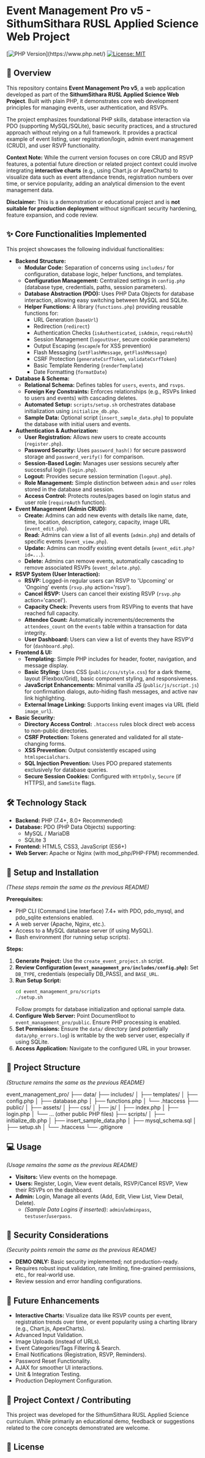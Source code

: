 
# Event Management Pro v5 - SithumSithara RUSL Applied Science Web Project

[![PHP Version](https://img.shields.io/badge/PHP-%3E%3D7.4%20(8.0%2B%20Recommended)-8892BF.svg)](https://www.php.net/)
[![License: MIT](https://img.shields.io/badge/License-MIT-yellow.svg)](https/opensource.org/licenses/MIT) <!-- Optional: Add License -->

## 📖 Overview

This repository contains **Event Management Pro v5**, a web application developed as part of the **SithumSithara RUSL Applied Science Web Project**. Built with plain PHP, it demonstrates core web development principles for managing events, user authentication, and RSVPs.

The project emphasizes foundational PHP skills, database interaction via PDO (supporting MySQL/SQLite), basic security practices, and a structured approach without relying on a full framework. It provides a practical example of event listing, user registration/login, admin event management (CRUD), and user RSVP functionality.

**Context Note:** While the current version focuses on core CRUD and RSVP features, a potential future direction or related project context could involve integrating **interactive charts** (e.g., using Chart.js or ApexCharts) to visualize data such as event attendance trends, registration numbers over time, or service popularity, adding an analytical dimension to the event management data.

**Disclaimer:** This is a demonstration or educational project and is **not suitable for production deployment** without significant security hardening, feature expansion, and code review.

## ✨ Core Functionalities Implemented

This project showcases the following individual functionalities:

*   **Backend Structure:**
    *   **Modular Code:** Separation of concerns using `includes/` for configuration, database logic, helper functions, and templates.
    *   **Configuration Management:** Centralized settings in `config.php` (database type, credentials, paths, session parameters).
    *   **Database Abstraction (PDO):** Uses PHP Data Objects for database interaction, allowing easy switching between MySQL and SQLite.
    *   **Helper Functions:** A library (`functions.php`) providing reusable functions for:
        *   URL Generation (`baseUrl`)
        *   Redirection (`redirect`)
        *   Authentication Checks (`isAuthenticated`, `isAdmin`, `requireAuth`)
        *   Session Management (`logoutUser`, secure cookie parameters)
        *   Output Escaping (`escape`/`e` for XSS prevention)
        *   Flash Messaging (`setFlashMessage`, `getFlashMessage`)
        *   CSRF Protection (`generateCsrfToken`, `validateCsrfToken`)
        *   Basic Template Rendering (`renderTemplate`)
        *   Date Formatting (`formatDate`)
*   **Database & Schema:**
    *   **Relational Schema:** Defines tables for `users`, `events`, and `rsvps`.
    *   **Foreign Key Constraints:** Enforces relationships (e.g., RSVPs linked to users and events) with cascading deletes.
    *   **Automated Setup:** `scripts/setup.sh` orchestrates database initialization using `initialize_db.php`.
    *   **Sample Data:** Optional script (`insert_sample_data.php`) to populate the database with initial users and events.
*   **Authentication & Authorization:**
    *   **User Registration:** Allows new users to create accounts (`register.php`).
    *   **Password Security:** Uses `password_hash()` for secure password storage and `password_verify()` for comparison.
    *   **Session-Based Login:** Manages user sessions securely after successful login (`login.php`).
    *   **Logout:** Provides secure session termination (`logout.php`).
    *   **Role Management:** Simple distinction between `admin` and `user` roles stored in the database and session.
    *   **Access Control:** Protects routes/pages based on login status and user role (`requireAuth` function).
*   **Event Management (Admin CRUD):**
    *   **Create:** Admins can add new events with details like name, date, time, location, description, category, capacity, image URL (`event_edit.php`).
    *   **Read:** Admins can view a list of all events (`admin.php`) and details of specific events (`event_view.php`).
    *   **Update:** Admins can modify existing event details (`event_edit.php?id=...`).
    *   **Delete:** Admins can remove events, automatically cascading to remove associated RSVPs (`event_delete.php`).
*   **RSVP System (User Interaction):**
    *   **RSVP:** Logged-in regular users can RSVP to 'Upcoming' or 'Ongoing' events (`rsvp.php` action='rsvp').
    *   **Cancel RSVP:** Users can cancel their existing RSVP (`rsvp.php` action='cancel').
    *   **Capacity Check:** Prevents users from RSVPing to events that have reached full capacity.
    *   **Attendee Count:** Automatically increments/decrements the `attendees_count` on the `events` table within a transaction for data integrity.
    *   **User Dashboard:** Users can view a list of events they have RSVP'd for (`dashboard.php`).
*   **Frontend & UI:**
    *   **Templating:** Simple PHP includes for header, footer, navigation, and message display.
    *   **Basic Styling:** Uses CSS (`public/css/style.css`) for a dark theme, layout (Flexbox/Grid), basic component styling, and responsiveness.
    *   **JavaScript Enhancements:** Minimal vanilla JS (`public/js/script.js`) for confirmation dialogs, auto-hiding flash messages, and active nav link highlighting.
    *   **External Image Linking:** Supports linking event images via URL (field `image_url`).
*   **Basic Security:**
    *   **Directory Access Control:** `.htaccess` rules block direct web access to non-public directories.
    *   **CSRF Protection:** Tokens generated and validated for all state-changing forms.
    *   **XSS Prevention:** Output consistently escaped using `htmlspecialchars`.
    *   **SQL Injection Prevention:** Uses PDO prepared statements exclusively for database queries.
    *   **Secure Session Cookies:** Configured with `HttpOnly`, `Secure` (if HTTPS), and `SameSite` flags.

## 🛠️ Technology Stack

*   **Backend:** PHP (7.4+, 8.0+ Recommended)
*   **Database:** PDO (PHP Data Objects) supporting:
    *   MySQL / MariaDB
    *   SQLite 3
*   **Frontend:** HTML5, CSS3, JavaScript (ES6+)
*   **Web Server:** Apache or Nginx (with mod_php/PHP-FPM) recommended.

## 🚀 Setup and Installation

*(These steps remain the same as the previous README)*

**Prerequisites:**

*   PHP CLI (Command Line Interface) 7.4+ with PDO, pdo_mysql, and pdo_sqlite extensions enabled.
*   A web server (Apache, Nginx, etc.).
*   Access to a MySQL database server (if using MySQL).
*   Bash environment (for running setup scripts).

**Steps:**

1.  **Generate Project:** Use the `create_event_project.sh` script.
2.  **Review Configuration (`event_management_pro/includes/config.php`):** Set `DB_TYPE`, credentials (especially DB_PASS), and `BASE_URL`.
3.  **Run Setup Script:**
    ```bash
    cd event_management_pro/scripts
    ./setup.sh
    ```
    Follow prompts for database initialization and optional sample data.
4.  **Configure Web Server:** Point DocumentRoot to `event_management_pro/public`. Ensure PHP processing is enabled.
5.  **Set Permissions:** Ensure the `data/` directory (and potentially `data/php_errors.log`) is writable by the web server user, especially if using SQLite.
6.  **Access Application:** Navigate to the configured URL in your browser.

## 📂 Project Structure

*(Structure remains the same as the previous README)*


event_management_pro/
├── data/
├── includes/
│ ├── templates/
│ ├── config.php
│ ├── database.php
│ ├── functions.php
│ └── .htaccess
├── public/
│ ├── assets/
│ ├── css/
│ ├── js/
│ ├── index.php
│ ├── login.php
│ └── ... (other public PHP files)
├── scripts/
│ ├── initialize_db.php
│ ├── insert_sample_data.php
│ ├── mysql_schema.sql
│ ├── setup.sh
│ └── .htaccess
└── .gitignore

## 💻 Usage

*(Usage remains the same as the previous README)*

*   **Visitors:** View events on the homepage.
*   **Users:** Register, Login, View event details, RSVP/Cancel RSVP, View their RSVPs on the dashboard.
*   **Admin:** Login, Manage all events (Add, Edit, View List, View Detail, Delete).
    *   *(Sample Data Logins if inserted)*: `admin`/`adminpass`, `testuser`/`userpass`.

## 🔐 Security Considerations

*(Security points remain the same as the previous README)*

*   **DEMO ONLY:** Basic security implemented; not production-ready.
*   Requires robust input validation, rate limiting, fine-grained permissions, etc., for real-world use.
*   Review session and error handling configurations.

## 🔮 Future Enhancements

*   **Interactive Charts:** Visualize data like RSVP counts per event, registration trends over time, or event popularity using a charting library (e.g., Chart.js, ApexCharts).
*   Advanced Input Validation.
*   Image Uploads (instead of URLs).
*   Event Categories/Tags Filtering & Search.
*   Email Notifications (Registration, RSVP, Reminders).
*   Password Reset Functionality.
*   AJAX for smoother UI interactions.
*   Unit & Integration Testing.
*   Production Deployment Configuration.

## 🤝 Project Context / Contributing

This project was developed for the SithumSithara RUSL Applied Science curriculum. While primarily an educational demo, feedback or suggestions related to the core concepts demonstrated are welcome.

## 📜 License

